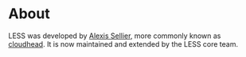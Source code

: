 About
=====

LESS was developed by [Alexis Sellier](http://cloudhead.io), more commonly known as [cloudhead](http://cloudhead.io). It is now maintained and extended by the LESS core team.
